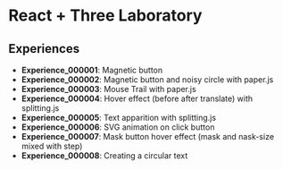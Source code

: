 # React + Three Laboratory

## Experiences

* **Experience_000001**: Magnetic button
* **Experience_000002**: Magnetic button and noisy circle with paper.js
* **Experience_000003**: Mouse Trail with paper.js
* **Experience_000004**: Hover effect (before after translate) with splitting.js
* **Experience_000005**: Text apparition with splitting.js
* **Experience_000006**: SVG animation on click button
* **Experience_000007**: Mask button hover effect (mask and nask-size mixed with step)
* **Experience_000008**: Creating a circular text
